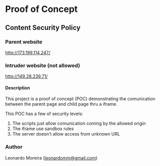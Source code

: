 # Proof of Concept
## Content Security Policy

### Parent website
http://173.199.114.247/

### Intruder website (not allowed)
http://149.28.239.71/

#### Description
This project is a proof of concept (POC) demonstrating the comunication between the parent page and child page thru a iframe. 

This POC has a few of security levels:
1. The scripts just allow comunication coming by the allowed origin
2. The iframe use sandbox rules
3. The server doesn't allow access from unknown URL

### Author
Leonardo Moreira (leonardomm@gmail.com)